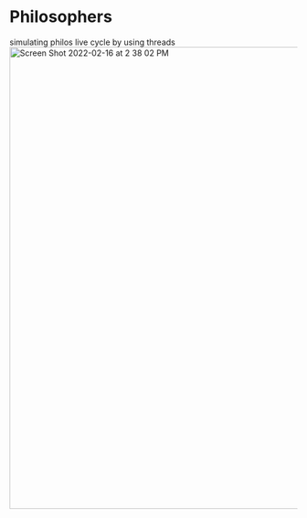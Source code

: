 # Philosophers
simulating philos live cycle by using threads
<img width="809" alt="Screen Shot 2022-02-16 at 2 38 02 PM" src="https://user-images.githubusercontent.com/99796165/154257230-43ba6fa3-c742-4cc4-9849-392938c60c48.png">

